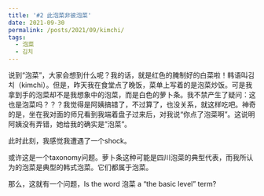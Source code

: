 ```yaml
---
title: '#2 此泡菜非彼泡菜'
date: 2021-09-30
permalink: /posts/2021/09/kimchi/
tags:
  - 泡菜
  - 김치
---
```


说到“泡菜”，大家会想到什么呢？我的话，就是红色的腌制好的白菜啦！韩语叫김치（kimchi）。但是，昨天我在食堂点了晚饭，菜单上写着的是泡菜炒饭。可是我拿到手的泡菜却不是我想象中的泡菜，而是白色的萝卜条。我不禁产生了疑问：这也是泡菜吗？？？我觉得是阿姨搞错了，不过算了，也没关系，就这样吃吧。神奇的是，坐在我对面的师兄看到我端着盘子过来后，对我说“你点了泡菜啊”。这说明阿姨没有弄错，她给我的确实是”泡菜”。

此时此刻，我感觉我遭遇了一个shock。

或许这是一个taxonomy问题。萝卜条这种可能是四川泡菜的典型代表，而我所认为的泡菜是典型的韩式泡菜。它们都属于泡菜。

那么，这就有一个问题，Is the word 泡菜 a “the basic level” term?
